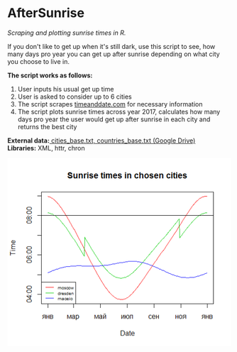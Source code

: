 # AfterSunrise
<i>Scraping and plotting sunrise times in R.</i>

If you don't like to get up when it's still dark, use this script to see, how many days pro year you can get up after sunrise depending on what city you choose to live in.

<b>The script works as follows:</b>
1) User inputs his usual get up time
2) User is asked to consider up to 6 cities
3) The script scrapes <a href=http://timeanddate.com>timeanddate.com</a> for necessary information
4) The script plots sunrise times across year 2017, calculates how many days pro year the user would get up after sunrise in each city and returns the best city

<b>External data:</b><a href="https://drive.google.com/open?id=1v4dA0NqJqCrImaRL3QnViqN56aq46OGq"> cities_base.txt, countries_base.txt (Google Drive) </a><br/>
<b>Libraries:</b> XML, httr, chron

![image](/sunrisePlot.png?raw=true "Plot example")
